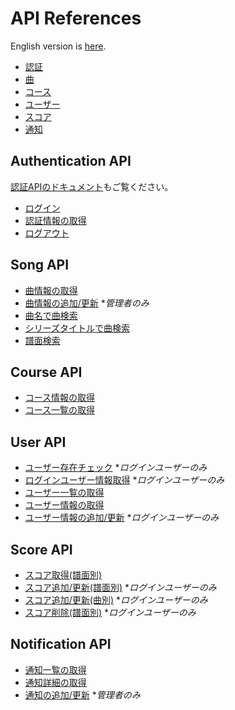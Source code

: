 # API References

English version is [here](./README.md).

- [認証](#authentication-api)
- [曲](#song-api)
- [コース](#course-api)
- [ユーザー](#user-api)
- [スコア](#score-api)
- [通知](#notification-api)

## Authentication API

[認証APIのドキュメント](./authentication-ja.md)もご覧ください。

- [ログイン](./authentication-ja.md#login)
- [認証情報の取得](./authentication-ja.md#get-credentials)
- [ログアウト](./authentication-ja.md#logout)

## Song API

- [曲情報の取得](../../api/getSongInfo/README-ja.md)
- [曲情報の追加/更新](../../api/postSongInfo/README-ja.md) **管理者のみ*
- [曲名で曲検索](../../api/searchSongByName/README-ja.md)
- [シリーズタイトルで曲検索](../../api/searchSongBySeries/README-ja.md)
- [譜面検索](../../api/searchCharts/README-ja.md)

## Course API

- [コース情報の取得](../../api/getCourseInfo/README-ja.md)
- [コース一覧の取得](../../api/getCourseList/README-ja.md)

## User API

- [ユーザー存在チェック](../../api/existsUser/README-ja.md) **ログインユーザーのみ*
- [ログインユーザー情報取得](../../api/getCurrentUser/README-ja.md) **ログインユーザーのみ*
- [ユーザー一覧の取得](../../api/getUserList/README-ja.md)
- [ユーザー情報の取得](../../api/getUserInfo/README-ja.md)
- [ユーザー情報の追加/更新](../../api/postUserInfo/README-ja.md) **ログインユーザーのみ*

## Score API

- [スコア取得(譜面別)](../../api/getChartScore/README-ja.md)
- [スコア追加/更新(譜面別)](../../api/postChartScore/README-ja.md) **ログインユーザーのみ*
- [スコア追加/更新(曲別)](../../api/postSongScores/README-ja.md) **ログインユーザーのみ*
- [スコア削除(譜面別)](../../api/deleteChartScore/README-ja.md) **ログインユーザーのみ*

## Notification API

- [通知一覧の取得](../../api/getNotificationList/README-ja.md)
- [通知詳細の取得](../../api/getNotificationInfo/README-ja.md)
- [通知の追加/更新](../../api/postNotification/README-ja.md) **管理者のみ*
